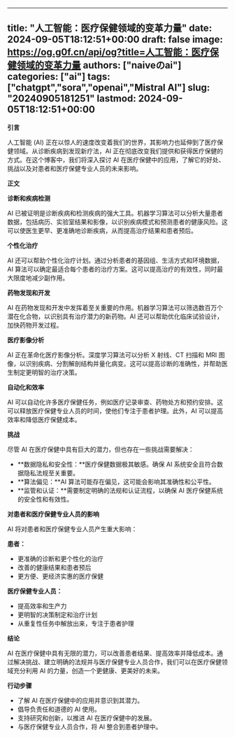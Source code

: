
---
title: "人工智能：医疗保健领域的变革力量"
date: 2024-09-05T18:12:51+00:00
draft: false
image: https://og.g0f.cn/api/og?title=人工智能：医疗保健领域的变革力量
authors: ["naiveのai"]
categories: ["ai"]
tags: ["chatgpt","sora","openai","Mistral AI"]
slug: "20240905181251"
lastmod: 2024-09-05T18:12:51+00:00
---
**引言**

人工智能 (AI) 正在以惊人的速度改变着我们的世界，其影响力也延伸到了医疗保健领域。从诊断疾病到发现新疗法，AI 正在彻底改变我们提供和获得医疗保健的方式。在这个博客中，我们将深入探讨 AI 在医疗保健中的应用，了解它的好处、挑战以及对患者和医疗保健专业人员的未来影响。

**正文**

**诊断和疾病检测**

AI 已被证明是诊断疾病和检测疾病的强大工具。机器学习算法可以分析大量患者数据，包括病历、实验室结果和影像，以识别疾病模式和预测患者的健康风险。这可以使医生更早、更准确地诊断疾病，从而提高治疗结果和患者预后。

**个性化治疗**

AI 还可以帮助个性化治疗计划。通过分析患者的基因组、生活方式和环境数据，AI 算法可以确定最适合每个患者的治疗方案。这可以提高治疗的有效性，同时最大限度地减少副作用。

**药物发现和开发**

AI 在药物发现和开发中发挥着至关重要的作用。机器学习算法可以筛选数百万个潜在化合物，以识别具有治疗潜力的新药物。AI 还可以帮助优化临床试验设计，加快药物开发过程。

**医疗影像分析**

AI 正在革命化医疗影像分析。深度学习算法可以分析 X 射线、CT 扫描和 MRI 图像，以识别疾病、分割解剖结构并量化病变。这可以提高诊断的准确性，并帮助医生制定更明智的治疗决策。

**自动化和效率**

AI 可以自动化许多医疗保健任务，例如医疗记录审查、药物处方和预约安排。这可以释放医疗保健专业人员的时间，使他们专注于患者护理。此外，AI 可以提高效率和降低医疗保健成本。

**挑战**

尽管 AI 在医疗保健中具有巨大的潜力，但也存在一些挑战需要解决：

* **数据隐私和安全性：**医疗保健数据极其敏感。确保 AI 系统安全且符合数据隐私法规至关重要。
* **算法偏见：**AI 算法可能存在偏见，这可能会影响其准确性和公平性。
* **监管和认证：**需要制定明确的法规和认证流程，以确保 AI 医疗保健系统的安全性和有效性。

**对患者和医疗保健专业人员的影响**

AI 将对患者和医疗保健专业人员产生重大影响：

**患者：**

* 更准确的诊断和更个性化的治疗
* 改善的健康结果和患者预后
* 更方便、更经济实惠的医疗保健

**医疗保健专业人员：**

* 提高效率和生产力
* 更明智的决策制定和治疗计划
* 从重复性任务中解放出来，专注于患者护理

**结论**

AI 在医疗保健中具有无限的潜力，可以改善患者结果、提高效率并降低成本。通过解决挑战、建立明确的法规并与医疗保健专业人员合作，我们可以在医疗保健领域充分利用 AI 的力量，创造一个更健康、更美好的未来。

**行动步骤**

* 了解 AI 在医疗保健中的应用并意识到其潜力。
* 倡导负责任和道德的 AI 使用。
* 支持研究和创新，以推进 AI 在医疗保健中的发展。
* 与医疗保健专业人员合作，将 AI 整合到患者护理中。